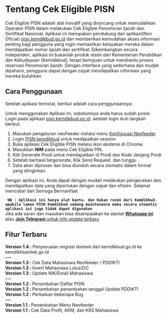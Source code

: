 <h1>Tentang Cek Eligible PISN</h1>
        <p>
            Cek Eligible PISN adalah alat inovatif yang dirancang untuk memudahkan Operator PISN dalam melakukan Cek Eligible Penomoran Ijazah dan Sertifikat Nasional. Aplikasi ini merupakan pendukung dari aplikasi(Non Oficial) <a href="https://pisn.kemdikbud.go.id/login">pisn.kemdikbud.go.id</a> dan memberikan kemudahan akses informasi penting bagi pengguna yang ingin memastikan kelayakan mereka dalam mendapatkan nomor ijazah dan sertifikat. Dikembangkan secara independen, aplikasi ini bukanlah produk resmi dari Kementerian Pendidikan dan Kebudayaan (Kemdikbud), tetapi bertujuan untuk membantu proses reservasi Penomoran Ijazah. Dengan interface yang sederhana dan mudah dipahami, pengguna dapat dengan cepat mendapatkan informasi yang mereka butuhkan.
        </p>

<h2>Cara Penggunaan</h2>
<p>Setelah aplikasi terinstal, berikut adalah cara penggunaannya:</p>
<p>Untuk menggunakan Aplikasi ini, sebelumnya anda harus sudah posisi Login pada aplikasi <a href="https://pisn.kemdikbud.go.id">pisn.kemdikbud.go.id</a>. setelah login ikuti langkah berikut. </p>
<ol>
    <li>Masukan pengaturan neoFeeder melalui menu <a href="neofeeder.html">Konfigurasi Neofeeder</a></li>
    <li> Login <a href="https://pisn.kemdikbud.go.id/login" target="a_blank">PISN kemdikbud</a> untuk medapatkan session</li>
    <li>Buka aplikasi Cek Eligible PISN melalui ikon ekstensi di Chrome.</li>
    <li>Masukkan <strong>NIM</strong> pada menu Cek Eligible PIN.</li>
    <li>Klik Generate Prodi untuk mendapatkan id Prodi dan Kode Jenjang Prodi</li>
    <li>Setelah berhasil tergenerate, Klik Send Request. dan tunggu</li>
    <li>Data akan diproses dan bisa diunduh secara otomatis dalam format yang diinginkan.</li>
</ol>
<p>
    Dengan aplikasi ini, Anda dapat dengan mudah melakukan pengecekan dan mendapatkan data yang diperlukan dengan cepat dan efisien. Selamat mencoba! dan Semoga Bermanfaat
</p>
<p>
   <code> <strong>NB : Aplikasi ini hanya alat bantu. dan bukan resmi dari Kemdikbud. apabila laman PISN Kemdikbud sedang maintenance maka secara otomatis aplikasi ini juga tidak dapat digunakan</strong></code><br>
   Jika ada saran dan masukan bisa disampaiakan ke alamat <a href="https://wa.me/62812171817156"><strong>Whatsapp ini</strong></a> atau <a href="https://t.me/neointegrator"><strong>Join Telegram</strong> untuk Info update terbaru</a>
</p>

<h2>Fitur Terbaru</h2>
<strong>Version 1.4 : </strong> Penyesuaian migrasi domain dari kemdikbud.go.id ke kemdiktisaintek.go.id<br>        
<strong>---</strong><br>
<strong>Version 1.3 : </strong> Cek Data Mahasiswa Neofeeder / PDDIKTI<br>        
<strong>Version 1.3 : </strong> Insert Mahasiswa Lulus/DO<br>        
<strong>Version 1.3 : </strong> Update NIK/Email Mahasiswa<br>        
<strong>---</strong><br>
<strong>Version 1.2 : </strong> Penambahan Daftar PISN<br>        
<strong>Version 1.2 : </strong> Penambahan penambahan tanggal Update PDDIKTI<br>
<strong>Version 1.2 : </strong> Perbaikan beberapa Bug<br>
<strong>---</strong><br>
<strong>Version 1.1 : </strong> Penambahan Menu Neofeeder<br>
<strong>Version 1.1 : </strong> Cek Data Profil, AKM, dan KRS Mahasiswa
</div>
